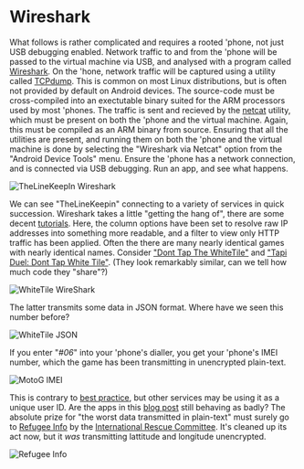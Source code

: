 
# Wireshark

What follows is rather complicated and requires a rooted 'phone, not just USB debugging enabled. Network traffic to and from the 'phone will be passed
to the virtual machine via USB, and analysed with a program called [Wireshark](https://www.wireshark.org/). On the 'hone, network traffic will be
captured using a utility called [TCPdump](http://www.tcpdump.org/). This is common on most Linux distributions, but is often not provided by default
on Android devices. The source-code must be cross-compiled into an exectutable binary suited for the ARM processors used by most 'phones. The traffic
is sent and recieved by the [netcat](http://nc110.sourceforge.net/) utility, which must be present on both the 'phone and the virtual machine. Again,
this must be compiled as an ARM binary from source. Ensuring that all the utilities are present, and running them on both the 'phone and the virtual
machine is done by selecting the "Wireshark via Netcat" option from the "Android Device Tools" menu. Ensure the 'phone has a network connection,
and is connected via USB debugging. Run an app, and see what happens.

![TheLineKeepIn Wireshark](/img/line_ws2.png)

We can see "TheLineKeepin" connecting to a variety of services in quick succession. Wireshark takes a little "getting the hang of", there
are some decent [tutorials](http://www.linuxjournal.com/content/monitoring-android-traffic-wireshark). Here,
the column options have been set to resolve raw IP addresses into something more readable, and a filter to view only HTTP traffic has been
applied. Often the there are many nearly identical games with nearly identical names. Consider
["Dont Tap The WhiteTile"](https://play.google.com/store/apps/details?id=com.umonistudio.tile&hl=en_GB) and
["Tapi Duel: Dont Tap White Tile"](https://play.google.com/store/apps/details?id=com.kukolab.tapiduel&hl=en).
(They look remarkably similar, can we tell how much code they "share"?)

![WhiteTile WireShark](/img/whitetile_ws2.png)

The latter transmits some data in JSON format. Where have we seen this number before?

![WhiteTile JSON](/img/whitetile_ws1.png)

If you enter "*#06*" into your 'phone's dialler, you get your 'phone's IMEI number, which the game
has been transmitting in unencrypted plain-text.

![MotoG IMEI](/img/moto_imei.png)

This is contrary to [best practice](https://developer.android.com/training/articles/user-data-ids.html), but other services
may be using it as a unique user ID. Are the apps in this [blog post](https://scotthelme.co.uk/trusting-security-in-smartphone-apps/) still
behaving as badly? The absolute prize for "the worst data transmitted in plain-text" must surely go to
[Refugee Info](https://play.google.com/store/apps/details?id=info.refugee.app&hl=en) by the [International Rescue Committee](https://www.rescue.org/).
It's cleaned up its act now, but it *was* transmitting lattitude and longitude unencrypted.

![Refugee Info](/img/ref_info.png)